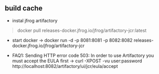 ## build cache
* instal jfrog artifactory
> docker pull releases-docker.jfrog.io/jfrog/artifactory-jcr:latest

* start docker
-> docker run -d -p 8081:8081 -p 8082:8082 releases-docker.jfrog.io/jfrog/artifactory-jcr

* FAQ1: Sending HTTP error code 503: In order to use Artifactory you must accept the EULA first
-> curl -XPOST -vu user:password http://localhost:8082/artifactory/ui/jcr/eula/accept
